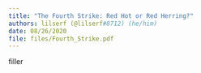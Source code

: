 ```yaml
---
title: "The Fourth Strike: Red Hot or Red Herring?"
authors: lilserf (@lilserf#8712) (he/him)
date: 08/26/2020
file: files/Fourth_Strike.pdf
---
```

filler